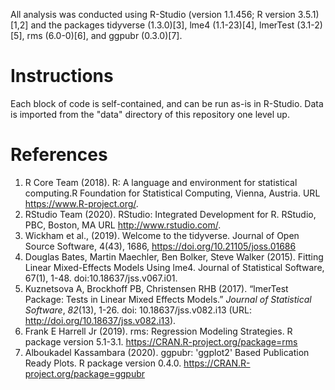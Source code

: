 All analysis was conducted using R-Studio (version 1.1.456; R version 3.5.1)[1,2] and the packages tidyverse (1.3.0)[3], lme4 (1.1-23)[4], lmerTest (3.1-2)[5], rms (6.0-0)[6], and ggpubr (0.3.0)[7].

# Instructions
Each block of code is self-contained, and can be run as-is in R-Studio. Data is imported from the "data" directory of this repository one level up.

# References
1. R Core Team (2018). R: A language and environment for statistical computing.R Foundation for Statistical Computing, Vienna, Austria. URL https://www.R-project.org/.
2. RStudio Team (2020). RStudio: Integrated Development for R. RStudio, PBC, Boston, MA URL http://www.rstudio.com/.
3. Wickham et al., (2019). Welcome to the tidyverse. Journal of Open Source Software, 4(43), 1686, https://doi.org/10.21105/joss.01686
4. Douglas Bates, Martin Maechler, Ben Bolker, Steve Walker (2015). Fitting Linear Mixed-Effects Models Using lme4. Journal of Statistical Software, 67(1), 1-48. doi:10.18637/jss.v067.i01.
5. Kuznetsova A, Brockhoff PB, Christensen RHB (2017). “lmerTest Package: Tests in Linear Mixed Effects Models.” _Journal of Statistical Software_, *82*(13), 1-26. doi: 10.18637/jss.v082.i13 (URL: http://doi.org/10.18637/jss.v082.i13).
6. Frank E Harrell Jr (2019). rms: Regression Modeling Strategies. R package version 5.1-3.1. https://CRAN.R-project.org/package=rms
7. Alboukadel Kassambara (2020). ggpubr: 'ggplot2' Based Publication Ready Plots. R package version 0.4.0. https://CRAN.R-project.org/package=ggpubr
